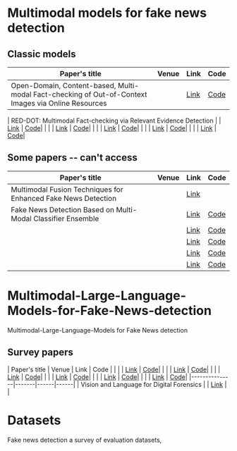 # Multimodal models for fake news detection
## Classic models 

| Paper's title | Venue | Link | Code |
|---------------|-------|------|------|
| Open-Domain, Content-based, Multi-modal Fact-checking of Out-of-Context Images via Online Resources | | [Link](https://openaccess.thecvf.com/content/CVPR2022/papers/Abdelnabi_Open-Domain_Content-Based_Multi-Modal_Fact-Checking_of_Out-of-Context_Images_via_Online_Resources_CVPR_2022_paper.pdf) | [Code](https://github.com/S-Abdelnabi/OoC-multi-modal-fc)|

| RED-DOT: Multimodal Fact-checking via Relevant Evidence Detection | | [Link](https://arxiv.org/abs/2311.09939) | [Code](https://github.com/stevejpapad/relevant-evidence-detection)|
|  | | [Link]() | [Code]()|
|  | | [Link]() | [Code]()|
|  | | [Link]() | [Code]()|
|  | | [Link]() | [Code]()|

## Some papers -- can't access
| Paper's title | Venue | Link | Code |
|---------------|-------|------|------|
| Multimodal Fusion Techniques for Enhanced Fake News Detection | | [Link](https://www.taylorfrancis.com/chapters/edit/10.1201/9781032686363-10/multimodal-fusion-techniques-enhanced-fake-news-detection-sumaya-abdul-rahman-sai-deepa-reddy-aayesha-qureshi-srinath-doss) | |
| Fake News Detection Based on Multi-Modal Classifier Ensemble | | [Link](https://dl.acm.org/doi/abs/10.1145/3512732.3533583?casa_token=FafIzjLYL_YAAAAA:D6fYOvv_Ab9ALj_wquCMJYK3yLEn_U_8Y6h6318CF8ewbcHNW9qQbNs5na-boJwy7acM5ETDSpOT) | [Code]()|
|  | | [Link]() | [Code]()|
|  | | [Link]() | [Code]()|
|  | | [Link]() | [Code]()|
|  | | [Link]() | [Code]()|
# Multimodal-Large-Language-Models-for-Fake-News-detection
Multimodal-Large-Language-Models for Fake News detection
## Survey papers
| Paper's title | Venue | Link | Code |
|  | | [Link]() | [Code]()|
|  | | [Link]() | [Code]()|
|  | | [Link]() | [Code]()|
|  | | [Link]() | [Code]()|
|  | | [Link]() | [Code]()|
|  | | [Link]() | [Code]()|
|---------------|-------|------|------|
| Vision and Language for Digital Forensics | | [Link](https://digitalassets.lib.berkeley.edu/techreports/ucb/incoming/EECS-2022-109.pdf) | |

# Datasets
Fake news detection a survey of evaluation datasets, 
